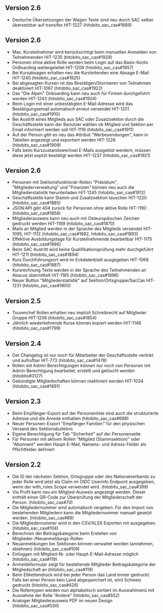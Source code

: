 ## Version 2.6

* Deutsche Übersetzungen der Wagon Texte sind neu durch SAC selber übersetzbar auf transifex HIT-1227 (hitobito_sac_cas#1889)

## Version 2.6

* Max. Kursteilnehmer wird berücksichtigt beim manuellen Anmelden von Teilnehmenden HIT-1235 (hitobito_sac_cas#1928)
* Personen ohne aktive Rolle werden beim Login auf das Basis-Konto OnBoarding weitergeleitet HIT-1208 (hitobito_sac_cas#1857)
* Bei Kursabsagen erhalten neu die Kursleitenden eine Absage E-Mail HIT-1240 (hitobito_sac_cas#1925)
* Bei abgesagten Kursen ist das Bestätigen/Stornieren von Teilnahmen deaktiviert HIT-1067 (hitobito_sac_cas#1922)
* Das "Die Alpen" Onboarding kann neu auch für Firmen durchgeführt werden HIT-1243 (hitobito_sac_cas#1924)
* Beim Login mit einer unbestätigten E-Mail-Adresse wird das Bestätigungsemail automatisch erneut versendet HIT-1201 (hitobito_sac_cas#1910)
* Bei Austritt eines Mitglieds aus SAC oder Zusatzsektion durch die Geschäftsstelle kann der Benutzer wählen ob Mitglied und Sektion per Email informiert werden soll HIT-1116 (hitobito_sac_cas#1911)
* Auf der Person gibt es neu das Attribut "Werbesendungen", kann in Tabellen angezeigt und exportiert werden HIT-1228 (hitobito_sac_cas#1909)
* Falls beim Kurszustandswechsel E-Mails ausgelöst werdern, müssen diese jetzt explizt bestätigt werden HIT-1237 (hitobito_sac_cas#1921)

## Version 2.6

* Personen mit Sektionsfunktionär-Rollen "Präsidium", "Mitgliederverwaltung" und "Finanzen" können neu auch die Mitgliederstatistik herunterladen HIT-1245 (hitobito_sac_cas#1912)
* Geschäftsstelle kann Stamm und Zusatzsektion tauschen HIT-1220 (hitobito_sac_cas#1885)
* JSON:API gibt 404 zurück für Personen ohne aktive Rolle HIT-1190 (hitobito_sac_cas#1858)
* Mitgliederausweis kann neu auch mit Osteuropäischen Zeichen gedruckt werden HIT-1189 (hitobito_sac_cas#1870)
* Mails an Mitglied werden in der Sprache des Mitglieds versendet HIT-1095, HIT-1112 (hitobito_sac_cas#1892, hitobito_sac_cas#1893)
* Effektive Ausbildungstage für Kursteilnehmende bearbeitbar HIT-1175 (hitobito_sac_cas#1886)
* Beim SAC Austritt wird keine Qualifikationsprüfung mehr durchgeführt HIT-1211 (hitobito_sac_cas#1894)
* Kurs Durchführungsort wird im Eckdatenblatt ausgegeben HIT-1068 (hitobito_sac_cas#1887)
* Kursrechnung Texte werden in der Sprache des Teilnehmenden an Abacus übermittelt HIT-1165 (hitobito_sac_cas#1896)
* Neuer Button "Mitgliederstatistik" auf Sektion/Ortsgruppe/SacCas HIT-1231 (hitobito_sac_cas#1900)

## Version 2.5

* Tourenchef Rollen erhalten neu implizit Schreibrecht auf Mitglieder Gruppe HIT-1206 (hitobito_sac_cas#1854)
* Jährlich wiederkehrende Kurse können kopiert werden HIT-1148 (hitobito_sac_cas#1799)

## Version 2.4

* Der Changelog ist nur noch für Mitarbeiter der Geschäftsstelle verlinkt und aufrufbar HIT-773 (hitobito_sac_cas#1478)
* Rollen mit Admin Berechtigungen können nur noch von Personen mit Admin Berechtigung bearbeitet, erstellt und gelöscht werden (hitobito#3127)
* Gekündigte Mitgliedschaften können reaktiviert werden HIT-1034 (hitobito_sac_cas#1691)

## Version 2.3

* Beim Empfänger-Export auf der Personenliste sind auch die strukturierte Adresse und die Anrede enthalten (hitobito_sac_cas#688)
* Neuer Personen-Export "Empfänger Familien" für den physischen Versand des Sektionsbulletins
* Eigene Berechtigung für Tab "Sicherheit" auf der Personenseite
* Für Personen mit aktiven Rollen "Mitglied (Stammsektion)" oder "Abonnent" werden Haupt-E-Mail, Namens- und Adress-Felder als Pflichtfelder definiert

## Version 2.2

* Die ID der nächsten Sektion, Ortsgruppe oder des Nationalverbands zu jeder Rolle wird jetzt als Claim im OIDC Userinfo Endpoint ausgegeben, wenn der with_roles Scope verwendet wird. (hitobito_sac_cas#389)
* Via Profil kann neu ein Mitglied-Ausweis angezeigt werden. Dieser enthält einen QR-Code zur Überprüfung der Mitgliederschaft der Person. (hitobito_sac_cas#70)
* Die Mitgliedernummer wird automatisch vergeben. Für den Import von bestehenden Mitgliedern kann die Mitgliedernummer manuell gesetzt werden. (hitobito_sac_cas#89)
* Die Mitgliedernummer wird in den CSV/XLSX Exporten mit ausgegeben. (hitobito_sac_cas#104)
* Berechnen der Beitragskategorie beim Erstellen von Mitglieder-/Neuanmeldungs-Rollen
* Neuanmeldungen bei Sektionen können verwaltet werden (annehmen, ablehnen) (hitobito_sac_cas#109)
* Einloggen mit Mitglied-Nr. oder Haupt-E-Mail-Adresse möglich (hitobito_sac_cas#119)
* Anmeldeformular zeigt für bestehende Mitglieder Beitragskategorie der Mitgliedschaft an (hitobito_sac_cas#119)
* Beim Etikettendruck wird bei jeder Person das Land immer gedruckt. Falls bei einer Person kein Land abgespeichert ist, wird Schweiz gedruckt (hitobito_sac_cas#426)
* Die Rollentypen werden nun alphabetisch sortiert im Auswahlmenü mit Ausnahme der Rolle "Andere" (hitobito_sac_cas#552)
* Analoger Mitgliederausweis PDF im neuen Design (hitobito_sac_cas#530)
